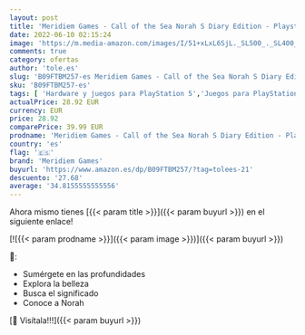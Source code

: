 ```yaml
---
layout: post
title: 'Meridiem Games - Call of the Sea Norah S Diary Edition - Playstation 5'
date: 2022-06-10 02:15:24
image: 'https://m.media-amazon.com/images/I/51+xLxL6SjL._SL500_._SL400_.jpg'
comments: true
category: ofertas
author: 'tole.es'
slug: 'B09FTBM257-es Meridiem Games - Call of the Sea Norah S Diary Edition -...'
sku: 'B09FTBM257-es'
tags: [ 'Hardware y juegos para PlayStation 5','Juegos para PlayStation 5','Videojuegos','meridiem games','playstation','🇪🇸', ]
actualPrice: 28.92 EUR
currency: EUR
price: 28.92
comparePrice: 39.99 EUR
prodname: 'Meridiem Games - Call of the Sea Norah S Diary Edition - Playstation 5'
country: 'es'
flag: '🇪🇸'
brand: 'Meridiem Games'
buyurl: 'https://www.amazon.es/dp/B09FTBM257/?tag=tolees-21'
descuento: '27.68'
average: '34.8155555555556'
---
```


Ahora mismo tienes [{{< param title >}}]({{< param buyurl >}}) en el siguiente enlace!

[![{{< param prodname >}}]({{< param image >}})]({{< param buyurl >}})

🔎:

- Sumérgete en las profundidades
- Explora la belleza
- Busca el significado
- Conoce a Norah

[🛒 Visítala!!!]({{< param buyurl >}})
